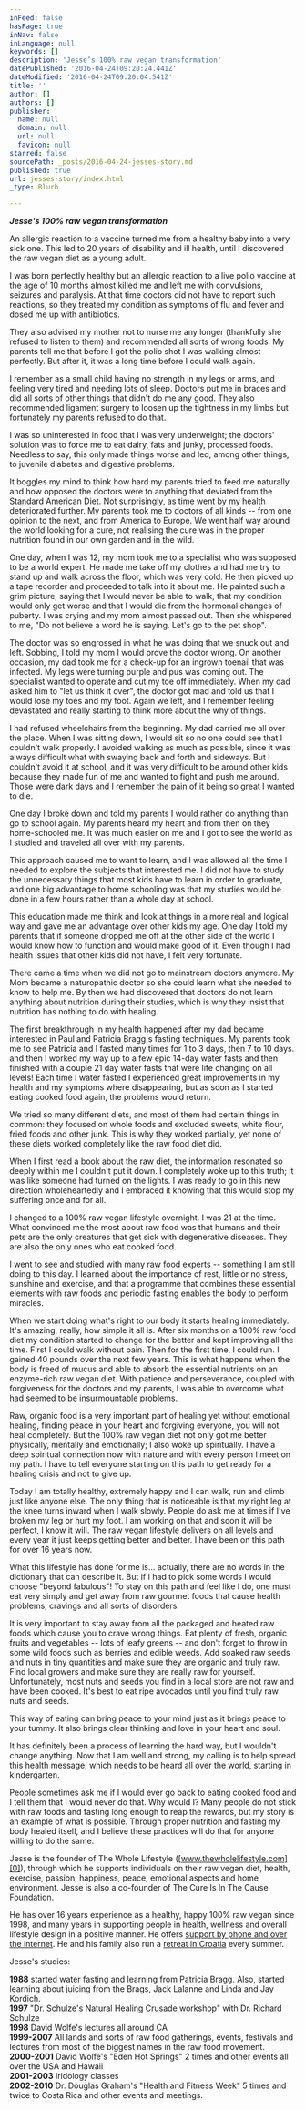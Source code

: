 ```yaml
---
inFeed: false
hasPage: true
inNav: false
inLanguage: null
keywords: []
description: 'Jesse’s 100% raw vegan transformation'
datePublished: '2016-04-24T09:20:24.441Z'
dateModified: '2016-04-24T09:20:04.541Z'
title: ''
author: []
authors: []
publisher:
  name: null
  domain: null
  url: null
  favicon: null
starred: false
sourcePath: _posts/2016-04-24-jesses-story.md
published: true
url: jesses-story/index.html
_type: Blurb

---
```

_**Jesse's 100% raw vegan transformation**_

An allergic reaction to a vaccine turned me from a healthy baby into a very sick one. This led to 20 years of disability and ill health, until I discovered the raw vegan diet as a young adult.

I was born perfectly healthy but an allergic reaction to a live polio vaccine at the age of 10 months almost killed me and left me with convulsions, seizures and paralysis. At that time doctors did not have to report such reactions, so they treated my condition as symptoms of flu and fever and dosed me up with antibiotics.

They also advised my mother not to nurse me any longer (thankfully she refused to listen to them) and recommended all sorts of wrong foods. My parents tell me that before I got the polio shot I was walking almost perfectly. But after it, it was a long time before I could walk again.

I remember as a small child having no strength in my legs or arms, and feeling very tired and needing lots of sleep. Doctors put me in braces and did all sorts of other things that didn't do me any good. They also recommended ligament surgery to loosen up the tightness in my limbs but fortunately my parents refused to do that.

I was so uninterested in food that I was very underweight; the doctors' solution was to force me to eat dairy, fats and junky, processed foods. Needless to say, this only made things worse and led, among other things, to juvenile diabetes and digestive problems.

It boggles my mind to think how hard my parents tried to feed me naturally and how opposed the doctors were to anything that deviated from the Standard American Diet. Not surprisingly, as time went by my health deteriorated further. My parents took me to doctors of all kinds -- from one opinion to the next, and from America to Europe. We went half way around the world looking for a cure, not realising the cure was in the proper nutrition found in our own garden and in the wild.

One day, when I was 12, my mom took me to a specialist who was supposed to be a world expert. He made me take off my clothes and had me try to stand up and walk across the floor, which was very cold. He then picked up a tape recorder and proceeded to talk into it about me. He painted such a grim picture, saying that I would never be able to walk, that my condition would only get worse and that I would die from the hormonal changes of puberty. I was crying and my mom almost passed out. Then she whispered to me, "Do not believe a word he is saying. Let's go to the pet shop".

The doctor was so engrossed in what he was doing that we snuck out and left. Sobbing, I told my mom I would prove the doctor wrong. On another occasion, my dad took me for a check-up for an ingrown toenail that was infected. My legs were turning purple and pus was coming out. The specialist wanted to operate and cut my toe off immediately. When my dad asked him to "let us think it over", the doctor got mad and told us that I would lose my toes and my foot. Again we left, and I remember feeling devastated and really starting to think more about the why of things.

I had refused wheelchairs from the beginning. My dad carried me all over the place. When I was sitting down, I would sit so no one could see that I couldn't walk properly. I avoided walking as much as possible, since it was always difficult what with swaying back and forth and sideways. But I couldn't avoid it at school, and it was very difficult to be around other kids because they made fun of me and wanted to fight and push me around. Those were dark days and I remember the pain of it being so great I wanted to die.

One day I broke down and told my parents I would rather do anything than go to school again. My parents heard my heart and from then on they home-schooled me. It was much easier on me and I got to see the world as I studied and traveled all over with my parents.

This approach caused me to want to learn, and I was allowed all the time I needed to explore the subjects that interested me. I did not have to study the unnecessary things that most kids have to learn in order to graduate, and one big advantage to home schooling was that my studies would be done in a few hours rather than a whole day at school.

This education made me think and look at things in a more real and logical way and gave me an advantage over other kids my age. One day I told my parents that if someone dropped me off at the other side of the world I would know how to function and would make good of it. Even though I had health issues that other kids did not have, I felt very fortunate.

There came a time when we did not go to mainstream doctors anymore. My Mom became a naturopathic doctor so she could learn what she needed to know to help me. By then we had discovered that doctors do not learn anything about nutrition during their studies, which is why they insist that nutrition has nothing to do with healing.

The first breakthrough in my health happened after my dad became interested in Paul and Patricia Bragg's fasting techniques. My parents took me to see Patricia and I fasted many times for 1 to 3 days, then 7 to 10 days. and then I worked my way up to a few epic 14-day water fasts and then finished with a couple 21 day water fasts that were life changing on all levels! Each time I water fasted I experienced great improvements in my health and my symptoms where disappearing, but as soon as I started eating cooked food again, the problems would return.

We tried so many different diets, and most of them had certain things in common: they focused on whole foods and excluded sweets, white flour, fried foods and other junk. This is why they worked partially, yet none of these diets worked completely like the raw food diet did.

When I first read a book about the raw diet, the information resonated so deeply within me I couldn't put it down. I completely woke up to this truth; it was like someone had turned on the lights. I was ready to go in this new direction wholeheartedly and I embraced it knowing that this would stop my suffering once and for all.

I changed to a 100% raw vegan lifestyle overnight. I was 21 at the time. What convinced me the most about raw food was that humans and their pets are the only creatures that get sick with degenerative diseases. They are also the only ones who eat cooked food.

I went to see and studied with many raw food experts -- something I am still doing to this day. I learned about the importance of rest, little or no stress, sunshine and exercise, and that a programme that combines these essential elements with raw foods and periodic fasting enables the body to perform miracles.

When we start doing what's right to our body it starts healing immediately. It's amazing, really, how simple it all is. After six months on a 100% raw food diet my condition started to change for the better and kept improving all the time. First I could walk without pain. Then for the first time, I could run. I gained 40 pounds over the next few years. This is what happens when the body is freed of mucus and able to absorb the essential nutrients on an enzyme-rich raw vegan diet. With patience and perseverance, coupled with forgiveness for the doctors and my parents, I was able to overcome what had seemed to be insurmountable problems.

Raw, organic food is a very important part of healing yet without emotional healing, finding peace in your heart and forgiving everyone, you will not heal completely. But the 100% raw vegan diet not only got me better physically, mentally and emotionally; I also woke up spiritually. I have a deep spiritual connection now with nature and with every person I meet on my path. I have to tell everyone starting on this path to get ready for a healing crisis and not to give up.

Today I am totally healthy, extremely happy and I can walk, run and climb just like anyone else. The only thing that is noticeable is that my right leg at the knee turns inward when I walk slowly. People do ask me at times if I've broken my leg or hurt my foot. I am working on that and soon it will be perfect, I know it will. The raw vegan lifestyle delivers on all levels and every year it just keeps getting better and better. I have been on this path for over 16 years now.

What this lifestyle has done for me is... actually, there are no words in the dictionary that can describe it. But if I had to pick some words I would choose "beyond fabulous"! To stay on this path and feel like I do, one must eat very simply and get away from raw gourmet foods that cause health problems, cravings and all sorts of disorders.

It is very important to stay away from all the packaged and heated raw foods which cause you to crave wrong things. Eat plenty of fresh, organic fruits and vegetables -- lots of leafy greens -- and don't forget to throw in some wild foods such as berries and edible weeds. Add soaked raw seeds and nuts in tiny quantities and make sure they are organic and truly raw. Find local growers and make sure they are really raw for yourself. Unfortunately, most nuts and seeds you find in a local store are not raw and have been cooked. It's best to eat ripe avocados until you find truly raw nuts and seeds.

This way of eating can bring peace to your mind just as it brings peace to your tummy. It also brings clear thinking and love in your heart and soul.

It has definitely been a process of learning the hard way, but I wouldn't change anything. Now that I am well and strong, my calling is to help spread this health message, which needs to be heard all over the world, starting in kindergarten.

People sometimes ask me if I would ever go back to eating cooked food and I tell them that I would never do that. Why would I? Many people do not stick with raw foods and fasting long enough to reap the rewards, but my story is an example of what is possible. Through proper nutrition and fasting my body healed itself, and I believe these practices will do that for anyone willing to do the same.

Jesse is the founder of The Whole Lifestyle ([www.thewholelifestyle.com][0]), through which he supports individuals on their raw vegan diet, health, exercise, passion, happiness, peace, emotional aspects and home environment. Jesse is also a co-founder of The Cure Is In The Cause Foundation.

He has over 16 years experience as a healthy, happy 100% raw vegan since 1998, and many years in supporting people in health, wellness and overall lifestyle design in a positive manner. He offers [support by phone and over the internet][1]. He and his family also run a [retreat in Croatia][2] every summer.

Jesse's studies:

**1988** started water fasting and learning 
from Patricia Bragg. Also, started learning about juicing from the 
Brags, Jack Lalanne and Linda and Jay Kordich.  
**1997** "Dr. Schulze's Natural Healing Crusade workshop" with Dr. Richard Schulze  
**1998** David Wolfe's lectures all around CA  
**1999-2007** All lands and sorts of raw food gatherings, 
events, festivals and lectures from most of the biggest names in the raw
food movement.  
**2000-2001** David Wolfe's "Eden Hot Springs" 2 times and other events all over the USA and Hawaii  
**2001-2003** Iridology classes  
**2002-2010** Dr. Douglas Graham's "Health and Fitness Week" 5 times and twice to Costa Rica and other events and meetings.

[0]: http://thewholelifestyle.com/
[1]: http://www.blog.thewholelifestyle.com/raw-vegan-support/
[2]: http://thewholelifestyle.com/retreat/
